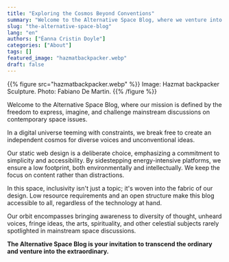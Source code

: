 ```yaml
---
title: "Exploring the Cosmos Beyond Conventions"
summary: "Welcome to the Alternative Space Blog, where we venture into the cosmos through a lens unbound by traditional narratives."
slug: "the-alternative-space-blog"
lang: "en"
authors: ["Éanna Cristin Doyle"]
categories: ["About"]
tags: []
featured_image: "hazmatbackpacker.webp"
draft: false
---
```


{{% figure src="hazmatbackpacker.webp" %}} Image: Hazmat backpacker Sculpture. Photo: Fabiano De Martin. {{% /figure %}}


Welcome to the Alternative Space Blog, where our mission is defined by the freedom to express, imagine, and challenge mainstream discussions on contemporary space issues. 

In a digital universe teeming with constraints, we break free to create an independent cosmos for diverse voices and unconventional ideas.

Our static web design is a deliberate choice, emphasizing a commitment to simplicity and accessibility. By sidestepping energy-intensive platforms, we ensure a low footprint, both environmentally and intellectually. We keep the focus on content rather than distractions.

In this space, inclusivity isn't just a topic; it's woven into the fabric of our design. Low resource requirements and an open structure make this blog accessible to all, regardless of the technology at hand. 

Our orbit encompasses bringing awareness to diversity of thought, unheard voices, fringe ideas, the arts, spirituality, and other celestial subjects rarely spotlighted in mainstream space discussions.

**The Alternative Space Blog is your invitation to transcend the ordinary and venture into the extraordinary.**
